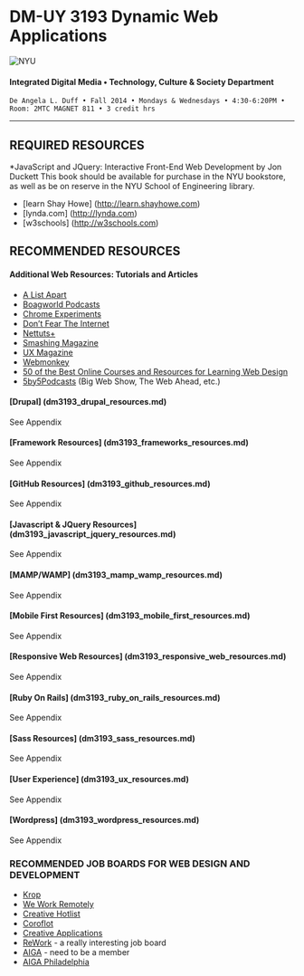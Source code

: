 # DM-UY 3193 Dynamic Web Applications

![NYU](http://ws2.polishedsolid.com/de/nyu_soe_logo.png)
#### Integrated Digital Media • Technology, Culture & Society Department

    De Angela L. Duff • Fall 2014 • Mondays & Wednesdays • 4:30-6:20PM • Room: 2MTC MAGNET 811 • 3 credit hrs

---


## REQUIRED RESOURCES

*JavaScript and JQuery: Interactive Front-End Web Development by Jon Duckett
This book should be available for purchase in the NYU bookstore, as well as be on reserve in the NYU School of Engineering library.

* [learn Shay Howe] (http://learn.shayhowe.com)
* [lynda.com] (http://lynda.com)
* [w3schools] (http://w3schools.com)


## RECOMMENDED RESOURCES

#### Additional Web Resources: Tutorials and Articles
* [A List Apart](http://www.alistapart.com)
* [Boagworld Podcasts](http://boagworld.com/podcast)
* [Chrome Experiments](http://www.chromeexperiments.com)
* [Don’t Fear The Internet](http://www.dontfeartheinternet.com)
* [Nettuts+](http://net.tutsplus.com)
* [Smashing Magazine](http://www.smashingmagazine.com)
* [UX Magazine](http://www.uxmag.com)
* [Webmonkey](http://www.webmonkey.com)
* [50 of the Best Online Courses and Resources for Learning Web Design](http://lifehacker.com/50-of-the-best-online-courses-and-resources-for-learnin-1506605654)
* [5by5Podcasts](http://5by5.tv) (Big Web Show, The Web Ahead, etc.)

#### [Drupal] (dm3193_drupal_resources.md)
See Appendix

#### [Framework Resources] (dm3193_frameworks_resources.md)
See Appendix

#### [GitHub Resources] (dm3193_github_resources.md)
See Appendix

#### [Javascript & JQuery Resources] (dm3193_javascript_jquery_resources.md)
See Appendix

#### [MAMP/WAMP] (dm3193_mamp_wamp_resources.md)
See Appendix

#### [Mobile First Resources] (dm3193_mobile_first_resources.md)
See Appendix

#### [Responsive Web Resources] (dm3193_responsive_web_resources.md)
See Appendix

#### [Ruby On Rails] (dm3193_ruby_on_rails_resources.md)
See Appendix

#### [Sass Resources] (dm3193_sass_resources.md)
See Appendix

#### [User Experience] (dm3193_ux_resources.md)
See Appendix

#### [Wordpress] (dm3193_wordpress_resources.md)
See Appendix

### RECOMMENDED JOB BOARDS FOR WEB DESIGN AND DEVELOPMENT

* [Krop](http://www.krop.com)
* [We Work Remotely](https://weworkremotely.com)
* [Creative Hotlist](http://www.creativehotlist.com)
* [Coroflot](http://www.coroflot.com/public/jobs_browse.asp)
* [Creative Applications](http://www.creativeapplications.net/job-board)
* [ReWork](http://rework.jobs/about) - a really interesting job board
* [AIGA](http://designjobs.aiga.org) - need to be a member
* [AIGA Philadelphia](http://philadelphia.aiga.org/job-board)